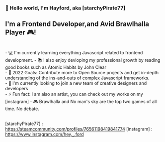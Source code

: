 ### 👋 Hello world, I'm Hayford, aka [starchyPirate77]

## I'm a Frontend Developer,and Avid Brawlhalla Player 🎮!

<br/>
- 💻 I'm currently learning everything Javascript related to frontend development.
- 📚 I also enjoy devloping my professional growth by reading good books such as Atomic Habits by John Clear
<br/> 
- 🥅 2022 Goals: Contribute more to Open Source projects and get in-depth understanding of the ins-and-outs of complex Javascript frameworks.
<br/>
- 👀 I'm currently looking to join a new team of creative designers and developers
<br/>
- ⚡️ Fun fact: I am also an artist, you can check out my works on my [instagram]
- 🎮 Brawlhalla and No man's sky are the top two games of all time. No debate.

<br/>
<br/>

[starchyPirate77] : https://steamcommunity.com/profiles/76561198419841774
[instagram] : https://www.instagram.com/hey._.ford
